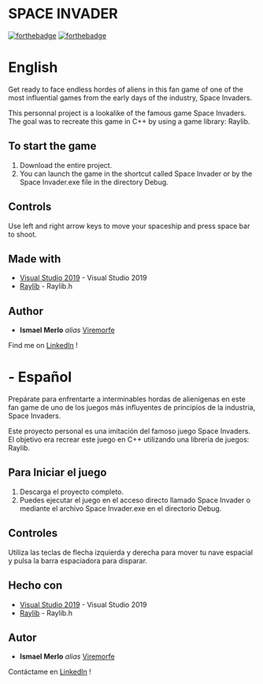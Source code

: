 # SPACE INVADER

[![forthebadge](http://forthebadge.com/images/badges/built-with-love.svg)](http://forthebadge.com) [![forthebadge](https://forthebadge.com/images/badges/made-with-c-plus-plus.svg)](https://forthebadge.com)

# English

Get ready to face endless hordes of aliens in this fan game of one of the most influential games from the early days of the industry, Space Invaders.

This personnal project is a lookalike of the famous game Space Invaders. The goal was to recreate this game in C++ by using a game library: Raylib.

## To start the game

1. Download the entire project.
2. You can launch the game in the shortcut called Space Invader or by the Space Invader.exe file in the directory Debug.

## Controls

Use left and right arrow keys to move your spaceship and press space bar to shoot.

## Made with

* [Visual Studio 2019](https://visualstudio.microsoft.com/fr/vs/) - Visual Studio 2019
* [Raylib](https://www.raylib.com/) - Raylib.h

## Author

* **Ismael Merlo** _alias_ [Viremorfe](https://ismaelmerlo.netlify.app)

Find me on [LinkedIn](https://www.linkedin.com/in/ismael-merlo-33a34b257) !

# - Español

Prepárate para enfrentarte a interminables hordas de alienígenas en este fan game de uno de los juegos más influyentes de principios de la industria, Space Invaders.

Este proyecto personal es una imitación del famoso juego Space Invaders. El objetivo era recrear este juego en C++ utilizando una librería de juegos: Raylib.

## Para Iniciar el juego

1. Descarga el proyecto completo.
2. Puedes ejecutar el juego en el acceso directo llamado Space Invader o mediante el archivo Space Invader.exe en el directorio Debug.

## Controles

Utiliza las teclas de flecha izquierda y derecha para mover tu nave espacial y pulsa la barra espaciadora para disparar.

## Hecho con

* [Visual Studio 2019](https://visualstudio.microsoft.com/fr/vs/) - Visual Studio 2019
* [Raylib](https://www.raylib.com/) - Raylib.h

## Autor

* **Ismael Merlo** _alias_ [Viremorfe](https://ismaelmerlo.netlify.app)

Contáctame en [LinkedIn](https://www.linkedin.com/in/ismael-merlo-33a34b257) !
